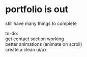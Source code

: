 # portfolio is out

still have many things to complete

to-do: <br>
get contact section working<br>
better animations (animate on scroll)<br>
create a clean ui/ux
